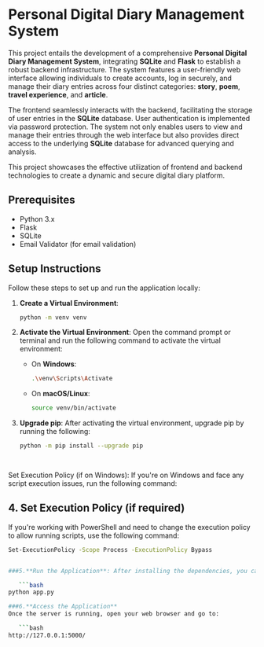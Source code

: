 # Personal Digital Diary Management System

This project entails the development of a comprehensive **Personal Digital Diary Management System**, integrating **SQLite** and **Flask** to establish a robust backend infrastructure. The system features a user-friendly web interface allowing individuals to create accounts, log in securely, and manage their diary entries across four distinct categories: **story**, **poem**, **travel experience**, and **article**. 

The frontend seamlessly interacts with the backend, facilitating the storage of user entries in the **SQLite** database. User authentication is implemented via password protection. The system not only enables users to view and manage their entries through the web interface but also provides direct access to the underlying **SQLite** database for advanced querying and analysis. 

This project showcases the effective utilization of frontend and backend technologies to create a dynamic and secure digital diary platform.

## Prerequisites

- Python 3.x
- Flask
- SQLite
- Email Validator (for email validation)

## Setup Instructions

Follow these steps to set up and run the application locally:

1. **Create a Virtual Environment**:
   ```bash
   python -m venv venv
2. **Activate the Virtual Environment**: Open the command prompt or terminal and run the following command to activate the virtual environment:
   - On **Windows**:
     ```bash
     .\venv\Scripts\Activate
     ```
   - On **macOS/Linux**:
     ```bash
     source venv/bin/activate
     ```

3. **Upgrade pip**: After activating the virtual environment, upgrade pip by running the following:
   ```bash
   python -m pip install --upgrade pip
   
  
Set Execution Policy (if on Windows): If you're on Windows and face any script execution issues, run the following command:

   

## 4. Set Execution Policy (if required)
If you're working with PowerShell and need to change the execution policy to allow running scripts, use the following command:

```bash
Set-ExecutionPolicy -Scope Process -ExecutionPolicy Bypass


###5.**Run the Application**: After installing the dependencies, you can run the Flask application with:

   ```bash
python app.py

###6.**Access the Application**
Once the server is running, open your web browser and go to:

   ```bash
http://127.0.0.1:5000/
